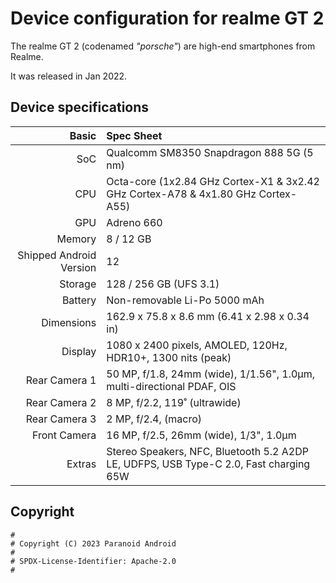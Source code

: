# Device configuration for realme GT 2

The realme GT 2 (codenamed _"porsche"_) are high-end smartphones from Realme.

It was released in Jan 2022.

## Device specifications

Basic   | Spec Sheet
-------:|:-------------------------
SoC     | Qualcomm SM8350 Snapdragon 888 5G (5 nm)
CPU     | Octa-core (1x2.84 GHz Cortex-X1 & 3x2.42 GHz Cortex-A78 & 4x1.80 GHz Cortex-A55)
GPU     | Adreno 660
Memory  | 8 / 12 GB
Shipped Android Version | 12
Storage | 128 / 256 GB (UFS 3.1)
Battery | Non-removable Li-Po 5000 mAh
Dimensions | 162.9 x 75.8 x 8.6 mm (6.41 x 2.98 x 0.34 in)
Display | 1080 x 2400 pixels, AMOLED, 120Hz, HDR10+, 1300 nits (peak)
Rear Camera 1 | 50 MP, f/1.8, 24mm (wide), 1/1.56", 1.0µm, multi-directional PDAF, OIS
Rear Camera 2 | 8 MP, f/2.2, 119˚ (ultrawide)
Rear Camera 3 | 2 MP, f/2.4, (macro)
Front Camera | 16 MP, f/2.5, 26mm (wide), 1/3", 1.0µm
Extras | Stereo Speakers, NFC, Bluetooth 5.2 A2DP LE, UDFPS, USB Type-C 2.0, Fast charging 65W

## Copyright

```
#
# Copyright (C) 2023 Paranoid Android
#
# SPDX-License-Identifier: Apache-2.0
#
```
